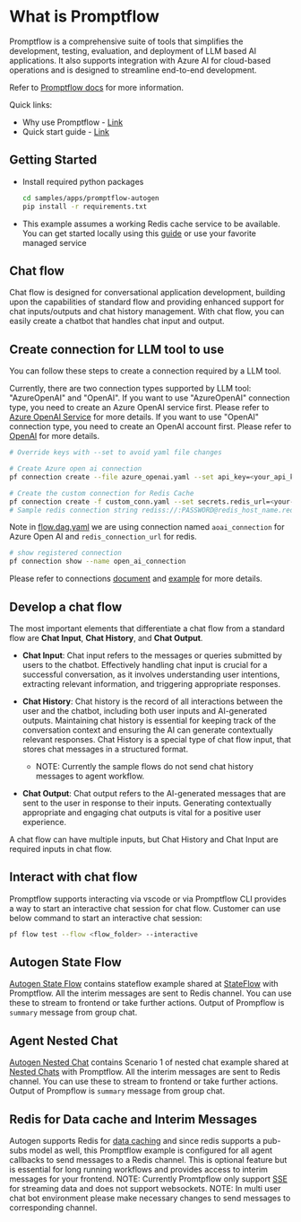 # What is Promptflow

Promptflow is a comprehensive suite of tools that simplifies the development, testing, evaluation, and deployment of LLM based AI applications. It also supports integration with Azure AI for cloud-based operations and is designed to streamline end-to-end development.

Refer to [Promptflow docs](https://autogenhub.github.io/promptflow/) for more information.

Quick links:

- Why use Promptflow - [Link](https://learn.microsoft.com/en-us/azure/machine-learning/prompt-flow/overview-what-is-prompt-flow)
- Quick start guide - [Link](https://autogenhub.github.io/promptflow/how-to-guides/quick-start.html)

## Getting Started

- Install required python packages

  ```bash
  cd samples/apps/promptflow-autogen
  pip install -r requirements.txt
  ```

- This example assumes a working Redis cache service to be available. You can get started locally using this [guide](https://redis.io/docs/latest/operate/oss_and_stack/install/install-redis/) or use your favorite managed service

## Chat flow

Chat flow is designed for conversational application development, building upon the capabilities of standard flow and providing enhanced support for chat inputs/outputs and chat history management. With chat flow, you can easily create a chatbot that handles chat input and output.

## Create connection for LLM tool to use

You can follow these steps to create a connection required by a LLM tool.

Currently, there are two connection types supported by LLM tool: "AzureOpenAI" and "OpenAI". If you want to use "AzureOpenAI" connection type, you need to create an Azure OpenAI service first. Please refer to [Azure OpenAI Service](https://azure.microsoft.com/en-us/products/cognitive-services/openai-service/) for more details. If you want to use "OpenAI" connection type, you need to create an OpenAI account first. Please refer to [OpenAI](https://platform.openai.com/) for more details.

```bash
# Override keys with --set to avoid yaml file changes

# Create Azure open ai connection
pf connection create --file azure_openai.yaml --set api_key=<your_api_key> api_base=<your_api_base> --name open_ai_connection

# Create the custom connection for Redis Cache
pf connection create -f custom_conn.yaml --set secrets.redis_url=<your-redis-connection-url> --name redis_connection_url
# Sample redis connection string rediss://:PASSWORD@redis_host_name.redis.cache.windows.net:6380/0
```

Note in [flow.dag.yaml](flow.dag.yaml) we are using connection named `aoai_connection` for Azure Open AI and `redis_connection_url` for redis.

```bash
# show registered connection
pf connection show --name open_ai_connection
```

Please refer to connections [document](https://promptflow.azurewebsites.net/community/local/manage-connections.html) and [example](https://github.com/microsoft/promptflow/tree/main/examples/connections) for more details.

## Develop a chat flow

The most important elements that differentiate a chat flow from a standard flow are **Chat Input**, **Chat History**, and **Chat Output**.

- **Chat Input**: Chat input refers to the messages or queries submitted by users to the chatbot. Effectively handling chat input is crucial for a successful conversation, as it involves understanding user intentions, extracting relevant information, and triggering appropriate responses.

- **Chat History**: Chat history is the record of all interactions between the user and the chatbot, including both user inputs and AI-generated outputs. Maintaining chat history is essential for keeping track of the conversation context and ensuring the AI can generate contextually relevant responses. Chat History is a special type of chat flow input, that stores chat messages in a structured format.

  - NOTE: Currently the sample flows do not send chat history messages to agent workflow.

- **Chat Output**: Chat output refers to the AI-generated messages that are sent to the user in response to their inputs. Generating contextually appropriate and engaging chat outputs is vital for a positive user experience.

A chat flow can have multiple inputs, but Chat History and Chat Input are required inputs in chat flow.

## Interact with chat flow

Promptflow supports interacting via vscode or via Promptflow CLI provides a way to start an interactive chat session for chat flow. Customer can use below command to start an interactive chat session:

```bash
pf flow test --flow <flow_folder> --interactive
```

## Autogen State Flow

[Autogen State Flow](./autogen_stateflow.py) contains stateflow example shared at [StateFlow](https://autogenhub.github.io/autogen/blog/2024/02/29/StateFlow/) with Promptflow. All the interim messages are sent to Redis channel. You can use these to stream to frontend or take further actions. Output of Prompflow is `summary` message from group chat.

## Agent Nested Chat

[Autogen Nested Chat](./agentchat_nestedchat.py) contains Scenario 1 of nested chat example shared at [Nested Chats](https://autogenhub.github.io/autogen/docs/notebooks/agentchat_nestedchat) with Promptflow. All the interim messages are sent to Redis channel. You can use these to stream to frontend or take further actions. Output of Prompflow is `summary` message from group chat.

## Redis for Data cache and Interim Messages

Autogen supports Redis for [data caching](https://autogenhub.github.io/autogen/docs/reference/cache/redis_cache/) and since redis supports a pub-subs model as well, this Promptflow example is configured for all agent callbacks to send messages to a Redis channel. This is optional feature but is essential for long running workflows and provides access to interim messages for your frontend. NOTE: Currently Promtpflow only support [SSE](https://developer.mozilla.org/en-US/docs/Web/API/Server-sent_events) for streaming data and does not support websockets. NOTE: In multi user chat bot environment please make necessary changes to send messages to corresponding channel.
